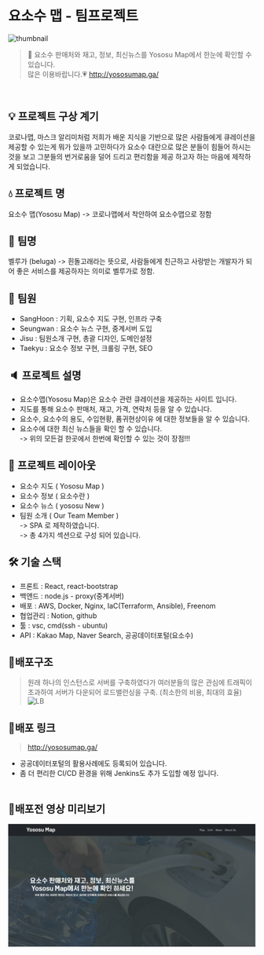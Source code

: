 # 요소수 맵 - 팀프로젝트
![thumbnail](https://user-images.githubusercontent.com/48710889/144761063-ebe2db90-6ba5-417e-be81-655def93dc30.PNG)


>📢 요소수 판매처와 재고, 정보, 최신뉴스를 Yososu Map에서 한눈에 확인할 수 있습니다. <br>많은 이용바랍니다.💗 http://yososumap.ga/

<br>

## 💡 프로젝트 구상 계기
코로나맵, 마스크 알리미처럼 저희가 배운 지식을 기반으로 많은 사람들에게 큐레이션을 제공할 수 있는게 뭐가 있을까 고민하다가 요소수 대란으로 많은 분들이 힘들어 하시는것을 보고 그분들의 번거로움을 덜어 드리고 편리함을 제공 하고자 하는 마음에 제작하게 되었습니다.


## 💧 프로젝트 명
요소수 맵(Yososu Map)
-> 코로나맵에서 착안하여 요소수맵으로 정함


## 🐬 팀명
벨루가 (beluga)
-> 흰돌고래라는 뜻으로, 사람들에게 친근하고 사랑받는 개발자가 되어 좋은 서비스를 제공하자는 의미로 벨루가로 정함.


## 👥 팀원
- SangHoon : 기획, 요소수 지도 구현, 인프라 구축
- Seungwan : 요소수 뉴스 구현, 중계서버 도입
- Jisu : 팀원소개 구현, 총괄 디자인, 도메인설정
- Taekyu : 요소수 정보 구현, 크롤링 구현, SEO


## 🔈 프로젝트 설명
- 요소수맵(Yososu Map)은 요소수 관련 큐레이션을 제공하는 사이트 입니다.
- 지도를 통해 요소수 판매처, 재고, 가격, 연락처 등을 알 수 있습니다.
- 요소수, 요소수의 용도, 수입현황, 품귀현상이유 에 대한 정보들을 알 수 있습니다.
- 요소수에 대한 최신 뉴스들을 확인 할 수 있습니다.<br>
-> 위의 모든걸 한곳에서 한번에 확인할 수 있는 것이 장점!!!


## 📑 프로젝트 레이아웃
- 요소수 지도 ( Yososu Map )
- 요소수 정보 ( 요소수란 )
- 요소수 뉴스 ( yososu New )
- 팀원 소개 ( Our Team Member )<br>
-> SPA 로 제작하였습니다.<br>
-> 총 4가지 섹션으로 구성 되어 있습니다.


## 🛠 기술 스택
- 프론트 : React, react-bootstrap
- 백앤드 : node.js - proxy(중계서버)
- 배포 : AWS, Docker, Nginx, IaC(Terraform, Ansible), Freenom
- 협업관리 : Notion, github
- 툴 : vsc, cmd(ssh - ubuntu)
- API : Kakao Map, Naver Search, 공공데이터포털(요소수)


## 🧩배포구조
> 원래 하나의 인스턴스로 서버를 구축하였다가 여러분들의 많은 관심에 트래픽이 초과하여 서버가 다운되어 로드밸런싱을 구축. (최소한의 비용, 최대의 효율)
![LB](https://user-images.githubusercontent.com/48710889/144803621-1a24b194-52c1-4962-a8d9-5f430c72d208.jpg)


## 📡배포 링크
> http://yososumap.ga/

- 공공데이터포털의 활용사례에도 등록되어 있습니다.
- 좀 더 편리한 CI/CD 환경을 위해 Jenkins도 추가 도입할 예정 입니다.
<br><br>

## 💎배포전 영상 미리보기
[![Video Label](./Front/yososu_map/public/thumbnail.PNG)](https://youtu.be/x6R2NDhTmdM)